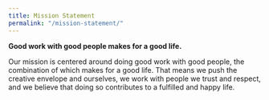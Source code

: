 ```yaml
---
title: Mission Statement
permalink: "/mission-statement/"
---
```


**Good work with good people makes for a good life.**

Our mission is centered around doing good work with good people, the combination of which makes for a good life. That means we push the creative envelope and ourselves, we work with people we trust and respect, and we believe that doing so contributes to a fulfilled and happy life.